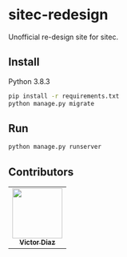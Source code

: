 # sitec-redesign

Unofficial re-design site for sitec.

## Install
Python 3.8.3
```bash
pip install -r requirements.txt
python manage.py migrate
```

## Run
```bash
python manage.py runserver
```

## Contributors

<table>
  <tr>
    <td align="center"><a href="https://github.com/DictaVizor"><img src="https://avatars.githubusercontent.com/u/85518500?v=4" width="100px;" alt=""/><br /><sub><b>Victor Diaz</b></sub></a><br /></td>
  </tr>
<table>
